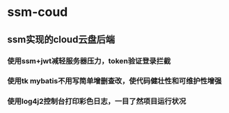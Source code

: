 # ssm-coud

## ssm实现的cloud云盘后端

### 使用ssm+jwt减轻服务器压力，token验证登录拦截
### 使用tk mybatis不用写简单增删查改，使代码健壮性和可维护性增强
### 使用log4j2控制台打印彩色日志，一目了然项目运行状况
